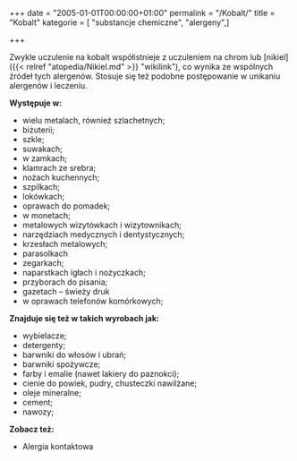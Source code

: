+++
date = "2005-01-01T00:00:00+01:00"
permalink = "/Kobalt/"
title = "Kobalt"
kategorie = [ "substancje chemiczne", "alergeny",]

+++

Zwykle uczulenie na kobalt współistnieje z uczuleniem na chrom lub [nikiel]({{< relref "atopedia/Nikiel.md" >}} "wikilink"), co wynika ze wspólnych źródeł tych alergenów. Stosuje się też podobne postępowanie w unikaniu alergenów i leczeniu.

**Występuje w:**

-   wielu metalach, również szlachetnych;
-   biżuterii;
-   szkle;
-   suwakach;
-   w zamkach;
-   klamrach ze srebra;
-   nożach kuchennych;
-   szpilkach;
-   lokówkach;
-   oprawach do pomadek;
-   w monetach;
-   metalowych wizytówkach i wizytownikach;
-   narzędziach medycznych i dentystycznych;
-   krzesłach metalowych;
-   parasolkach
-   zegarkach;
-   naparstkach igłach i nożyczkach;
-   przyborach do pisania;
-   gazetach – świeży druk
-   w oprawach telefonów komórkowych;

**Znajduje się też w takich wyrobach jak:**

-   wybielacze;
-   detergenty;
-   barwniki do włosów i ubrań;
-   barwniki spożywcze;
-   farby i emalie (nawet lakiery do paznokci);
-   cienie do powiek, pudry, chusteczki nawilżane;
-   oleje mineralne;
-   cement;
-   nawozy;

**Zobacz też:**

-   Alergia kontaktowa
